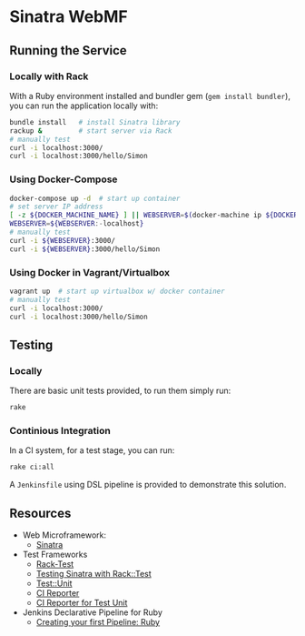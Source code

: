 # **Sinatra WebMF**

## **Running the Service**

### **Locally with Rack**

With a Ruby environment installed and bundler gem (`gem install bundler`), you can run the application locally with:

```bash
bundle install   # install Sinatra library
rackup &         # start server via Rack
# manually test
curl -i localhost:3000/
curl -i localhost:3000/hello/Simon
```

### **Using Docker-Compose**

```bash
docker-compose up -d  # start up container
# set server IP address
[ -z ${DOCKER_MACHINE_NAME} ] || WEBSERVER=$(docker-machine ip ${DOCKER_MACHINE_NAME})
WEBSERVER=${WEBSERVER:-localhost}
# manually test
curl -i ${WEBSERVER}:3000/
curl -i ${WEBSERVER}:3000/hello/Simon
```

### **Using Docker in Vagrant/Virtualbox**

```bash
vagrant up  # start up virtualbox w/ docker container
# manually test
curl -i localhost:3000/
curl -i localhost:3000/hello/Simon
```

## **Testing**

### **Locally**

There are basic unit tests provided, to run them simply run:

```bash
rake
```

### **Continious Integration**

In a CI system, for a test stage, you can run:

```bash
rake ci:all
```

A `Jenkinsfile` using DSL pipeline is provided to demonstrate this solution.

## Resources

* Web Microframework:
    * [Sinatra](http://sinatrarb.com/)
* Test Frameworks
    * [Rack-Test](https://github.com/rack-test/rack-test)
    * [Testing Sinatra with Rack::Test](http://sinatrarb.com/testing.html)
    * [Test::Unit](http://test-unit.github.io/index.html)
    * [CI Reporter](https://github.com/ci-reporter/ci_reporter)
    * [CI Reporter for Test Unit](https://github.com/ci-reporter/ci_reporter_test_unit)
* Jenkins Declarative Pipeline for Ruby
    * [Creating your first Pipeline: Ruby](https://jenkins.io/doc/pipeline/tour/hello-world/#ruby)
